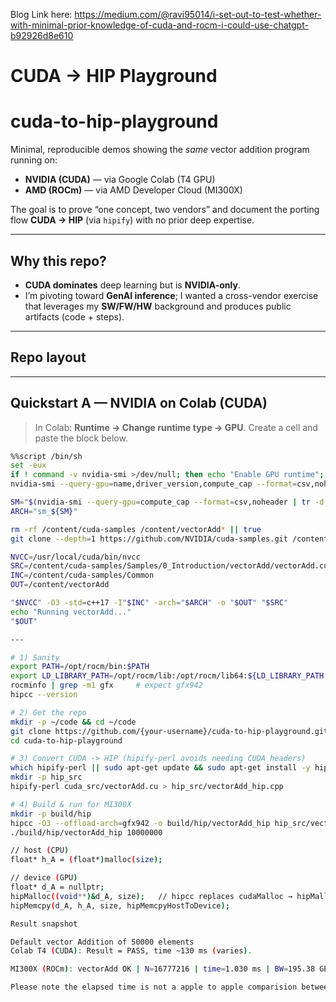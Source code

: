 Blog Link here: https://medium.com/@ravi95014/i-set-out-to-test-whether-with-minimal-prior-knowledge-of-cuda-and-rocm-i-could-use-chatgpt-b92926d8e610

# CUDA -> HIP Playground

# cuda-to-hip-playground

Minimal, reproducible demos showing the *same* vector addition program running on:

- **NVIDIA (CUDA)** — via Google Colab (T4 GPU)
- **AMD (ROCm)** — via AMD Developer Cloud (MI300X)

The goal is to prove “one concept, two vendors” and document the porting flow **CUDA → HIP** (via `hipify`) with no prior deep expertise.

---

## Why this repo?

- **CUDA dominates** deep learning but is **NVIDIA-only**.
- I’m pivoting toward **GenAI inference**; I wanted a cross-vendor exercise that leverages my **SW/FW/HW** background and produces public artifacts (code + steps).

---

## Repo layout

---

## Quickstart A — NVIDIA on Colab (CUDA)

> In Colab: **Runtime → Change runtime type → GPU**. Create a cell and paste the block below.

```bash
%%script /bin/sh
set -eux
if ! command -v nvidia-smi >/dev/null; then echo "Enable GPU runtime"; exit 1; fi
nvidia-smi --query-gpu=name,driver_version,compute_cap --format=csv,noheader

SM="$(nvidia-smi --query-gpu=compute_cap --format=csv,noheader | tr -d '.' | head -n1)"; [ -n "$SM" ] || SM=75
ARCH="sm_${SM}"

rm -rf /content/cuda-samples /content/vectorAdd* || true
git clone --depth=1 https://github.com/NVIDIA/cuda-samples.git /content/cuda-samples

NVCC=/usr/local/cuda/bin/nvcc
SRC=/content/cuda-samples/Samples/0_Introduction/vectorAdd/vectorAdd.cu
INC=/content/cuda-samples/Common
OUT=/content/vectorAdd

"$NVCC" -O3 -std=c++17 -I"$INC" -arch="$ARCH" -o "$OUT" "$SRC"
echo "Running vectorAdd..."
"$OUT"

---

# 1) Sanity
export PATH=/opt/rocm/bin:$PATH
export LD_LIBRARY_PATH=/opt/rocm/lib:/opt/rocm/lib64:${LD_LIBRARY_PATH:-}
rocminfo | grep -m1 gfx     # expect gfx942
hipcc --version

# 2) Get the repo
mkdir -p ~/code && cd ~/code
git clone https://github.com/{your-username}/cuda-to-hip-playground.git
cd cuda-to-hip-playground

# 3) Convert CUDA -> HIP (hipify-perl avoids needing CUDA headers)
which hipify-perl || sudo apt-get update && sudo apt-get install -y hipify-perl
mkdir -p hip_src
hipify-perl cuda_src/vectorAdd.cu > hip_src/vectorAdd_hip.cpp

# 4) Build & run for MI300X
mkdir -p build/hip
hipcc -O3 --offload-arch=gfx942 -o build/hip/vectorAdd_hip hip_src/vectorAdd_hip.cpp
./build/hip/vectorAdd_hip 10000000

// host (CPU)
float* h_A = (float*)malloc(size);

// device (GPU)
float* d_A = nullptr;
hipMalloc((void**)&d_A, size);   // hipcc replaces cudaMalloc → hipMalloc
hipMemcpy(d_A, h_A, size, hipMemcpyHostToDevice);

Result snapshot

Default vector Addition of 50000 elements
Colab T4 (CUDA): Result = PASS, time ~130 ms (varies).

MI300X (ROCm): vectorAdd OK | N=16777216 | time=1.030 ms | BW=195.38 GB/s

Please note the elapsed time is not a apple to apple comparision between Nvidia and AMD GPU HW. For true end to end timing I need to pin host memory, run multiple iteration and report average time for better accuracy.

